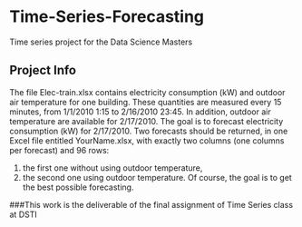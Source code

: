 # Time-Series-Forecasting
Time series project for the Data Science Masters


## Project Info

The file Elec-train.xlsx contains electricity consumption (kW) and outdoor air temperature for one building.
These quantities are measured every 15 minutes, from 1/1/2010 1:15 to 2/16/2010 23:45. In addition, outdoor
air temperature are available for 2/17/2010. The goal is to forecast electricity consumption (kW) for
2/17/2010.
Two forecasts should be returned, in one Excel file entitled YourName.xlsx, with exactly two columns (one
columns per forecast) and 96 rows:
1. the first one without using outdoor temperature,
2. the second one using outdoor temperature.
Of course, the goal is to get the best possible forecasting.

###This work is the deliverable of the final assignment of Time Series class at DSTI

